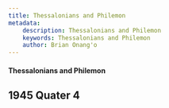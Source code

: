 ```yaml
---
title: Thessalonians and Philemon
metadata:
    description: Thessalonians and Philemon
    keywords: Thessalonians and Philemon
    author: Brian Onang'o
---
```


#### Thessalonians and Philemon

## 1945 Quater 4

